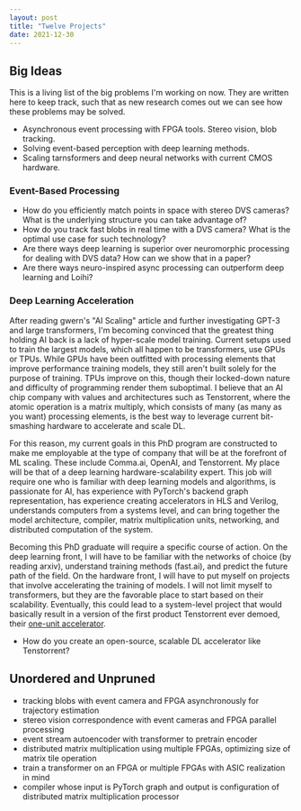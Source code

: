 ```yaml
---
layout: post
title: "Twelve Projects"
date: 2021-12-30
---
```


## Big Ideas
This is a living list of the big problems I'm working on now. They are written here to keep track, such that as new research comes out we can see how these problems may be solved.

- Asynchronous event processing with FPGA tools. Stereo vision, blob tracking.
- Solving event-based perception with deep learning methods.
- Scaling tarnsformers and deep neural networks with current CMOS hardware.

### Event-Based Processing
- How do you efficiently match points in space with stereo DVS cameras? What is the underlying structure you can take advantage of?
- How do you track fast blobs in real time with a DVS camera? What is the optimal use case for such technology?
- Are there ways deep learning is superior over neuromorphic processing for dealing with DVS data? How can we show that in a paper?
- Are there ways neuro-inspired async processing can outperform deep learning and Loihi?

### Deep Learning Acceleration
After reading gwern's "AI Scaling" article and further investigating GPT-3 and large transformers, I'm becoming convinced that the greatest thing holding AI back is a lack of hyper-scale model training. Current setups used to train the largest models, which all happen to be transformers, use GPUs or TPUs. While GPUs have been outfitted with processing elements that improve performance training models, they still aren't built solely for the purpose of training. TPUs improve on this, though their locked-down nature and difficulty of programming render them suboptimal. I believe that an AI chip company with values and architectures such as Tenstorrent, where the atomic operation is a matrix multiply, which consists of many (as many as you want) processing elements, is the best way to leverage current bit-smashing hardware to accelerate and scale DL. 

For this reason, my current goals in this PhD program are constructed to make me employable at the type of company that will be at the forefront of ML scaling. These include Comma.ai, OpenAI, and Tenstorrent. My place will be that of a deep learning hardware-scalability expert. This job will require one who is familiar with deep learning models and algorithms, is passionate for AI, has experience with PyTorch's backend graph representation, has experience creating accelerators in HLS and Verilog, understands computers from a systems level, and can bring together the model architecture, compiler, matrix multiplication units, networking, and distributed computation of the system. 

Becoming this PhD graduate will require a specific course of action. On the deep learning front, I will have to be familiar with the networks of choice (by reading arxiv), understand training methods (fast.ai), and predict the future path of the field. On the hardware front, I will have to put myself on projects that involve accelerating the training of models. I will not limit myself to transformers, but they are the favorable place to start based on their scalability. Eventually, this could lead to a system-level project that would basically result in a version of the first product Tenstorrent ever demoed, their [one-unit accelerator](https://images.anandtech.com/doci/16709/3%20-%20HotChips2020_FPGA_Tenstorrent-v01-page-027.jpg). 

- How do you create an open-source, scalable DL accelerator like Tenstorrent?


### 
## Unordered and Unpruned
- tracking blobs with event camera and FPGA asynchronously for trajectory estimation
- stereo vision correspondence with event cameras and FPGA parallel processing
- event stream autoencoder with transformer to pretrain encoder
- distributed matrix multiplication using multiple FPGAs, optimizing size of matrix tile operation
- train a transformer on an FPGA or multiple FPGAs with ASIC realization in mind
- compiler whose input is PyTorch graph and output is configuration of distributed matrix multiplication processor
